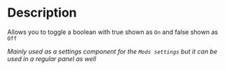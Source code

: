 # Description
Allows you to toggle a boolean with true shown as `On` and false shown as `Off`

_Mainly used as a settings component for the `Mods settings` but it can be used in a regular panel as well_